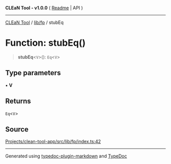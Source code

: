 **CLEaN Tool - v1.0.0** ( [Readme](../../../README.md) \| API )

***

[CLEaN Tool](../../../modules.md) / [lib/fp](../README.md) / stubEq

# Function: stubEq()

> **stubEq**\<`V`\>(): `Eq`\<`V`\>

## Type parameters

▪ **V**

## Returns

`Eq`\<`V`\>

## Source

[Projects/clean-tool-app/src/lib/fp/index.ts:42](https://github.com/yuckyh/clean-tool-app/)

***

Generated using [typedoc-plugin-markdown](https://www.npmjs.com/package/typedoc-plugin-markdown) and [TypeDoc](https://typedoc.org/)
